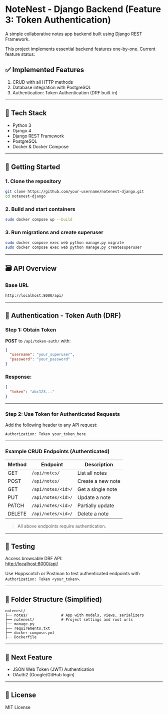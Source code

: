 # NoteNest - Django Backend (Feature 3: Token Authentication)

A simple collaborative notes app backend built using Django REST Framework.

This project implements essential backend features one-by-one. Current feature status:

## ✅ Implemented Features

1. CRUD with all HTTP methods  
2. Database integration with PostgreSQL  
3. Authentication: Token Authentication (DRF built-in)

---

## 🔧 Tech Stack

- Python 3  
- Django 4  
- Django REST Framework  
- PostgreSQL  
- Docker & Docker Compose

---

## 🚀 Getting Started

### 1. Clone the repository

```bash
git clone https://github.com/your-username/notenest-django.git
cd notenest-django
```

### 2. Build and start containers

```bash
sudo docker compose up --build
```

### 3. Run migrations and create superuser

```bash
sudo docker compose exec web python manage.py migrate
sudo docker compose exec web python manage.py createsuperuser
```

---

## 🗃️ API Overview

### Base URL

```
http://localhost:8000/api/
```

---

## 🔐 Authentication - Token Auth (DRF)

### Step 1: Obtain Token

**POST** to `/api/token-auth/` with:

```json
{
  "username": "your_superuser",
  "password": "your_password"
}
```

### Response:

```json
{
  "token": "abc123..."
}
```

---

### Step 2: Use Token for Authenticated Requests

Add the following header to any API request:

```
Authorization: Token your_token_here
```

---

### Example CRUD Endpoints (Authenticated)

| Method | Endpoint            | Description        |
|--------|---------------------|--------------------|
| GET    | `/api/notes/`       | List all notes     |
| POST   | `/api/notes/`       | Create a new note  |
| GET    | `/api/notes/<id>/`  | Get a single note  |
| PUT    | `/api/notes/<id>/`  | Update a note      |
| PATCH  | `/api/notes/<id>/`  | Partially update   |
| DELETE | `/api/notes/<id>/`  | Delete a note      |

> All above endpoints require authentication.

---

## 🧪 Testing

Access browsable DRF API:  
[http://localhost:8000/api/](http://localhost:8000/api/)

Use Hoppscotch or Postman to test authenticated endpoints with `Authorization: Token <your_token>`.

---

## 📂 Folder Structure (Simplified)

```
notenest/
├── notes/               # App with models, views, serializers
├── notenest/            # Project settings and root urls
├── manage.py
├── requirements.txt
├── docker-compose.yml
├── Dockerfile
```

---

## 🧱 Next Feature

- JSON Web Token (JWT) Authentication  
- OAuth2 (Google/GitHub login)

---

## 📜 License

MIT License
